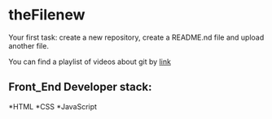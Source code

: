 # theFilenew
Your first task: create a new repository, create a README.nd file and upload another file.

You can find a playlist of videos about git by [link](https://www.youtube.com/watch?v=RIrYWhjdK_o)

## Front_End Developer stack:
*HTML
﻿﻿*CSS
﻿﻿*JavaScript
